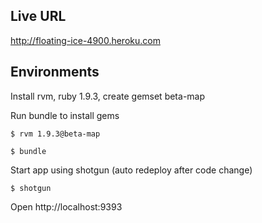 Live URL
--------
http://floating-ice-4900.heroku.com

Environments
------------
Install rvm, ruby 1.9.3, create gemset beta-map

Run bundle to install gems

    $ rvm 1.9.3@beta-map

    $ bundle

Start app using shotgun (auto redeploy after code change)
  
    $ shotgun

Open http://localhost:9393
